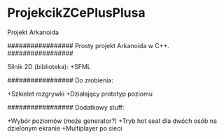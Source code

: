 # ProjekcikZCePlusPlusa #
Projekt Arkanoida

#################
Prosty projekt Arkanoida w C++.
#################

Silnik 2D (biblioteka):
+SFML

#################
Do zrobienia:

+Szkielet rozgrywki
+Działający prototyp poziomu

#################
Dodatkowy stuff:

+Wybór poziomów (może generator?)
+Tryb hot seat dla dwóch osób na dzielonym ekranie
+Multiplayer po sieci

